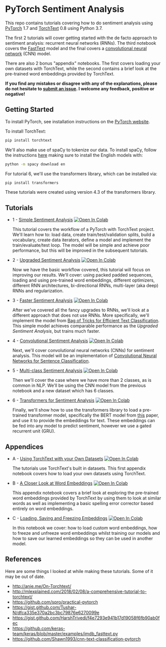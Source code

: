 # PyTorch Sentiment Analysis

This repo contains tutorials covering how to do sentiment analysis using [PyTorch](https://github.com/pytorch/pytorch) 1.7 and [TorchText](https://github.com/pytorch/text) 0.8 using Python 3.7.

The first 2 tutorials will cover getting started with the de facto approach to sentiment analysis: recurrent neural networks (RNNs). The third notebook covers the [FastText](https://arxiv.org/abs/1607.01759) model and the final covers a [convolutional neural network](https://arxiv.org/abs/1408.5882) (CNN) model.

There are also 2 bonus "appendix" notebooks. The first covers loading your own datasets with TorchText, while the second contains a brief look at the pre-trained word embeddings provided by TorchText.

**If you find any mistakes or disagree with any of the explanations, please do not hesitate to [submit an issue](https://github.com/bentrevett/pytorch-sentiment-analysis/issues/new). I welcome any feedback, positive or negative!**

## Getting Started

To install PyTorch, see installation instructions on the [PyTorch website](https://pytorch.org/get-started/locally).

To install TorchText:

``` bash
pip install torchtext
```

We'll also make use of spaCy to tokenize our data. To install spaCy, follow the instructions [here](https://spacy.io/usage/) making sure to install the English models with:

``` bash
python -m spacy download en
```

For tutorial 6, we'll use the transformers library, which can be installed via:

```bash
pip install transformers
```

These tutorials were created using version 4.3 of the transformers library.

## Tutorials

* 1 - [Simple Sentiment Analysis](https://github.com/bentrevett/pytorch-sentiment-analysis/blob/master/1%20-%20Simple%20Sentiment%20Analysis.ipynb) [![Open In Colab](https://colab.research.google.com/assets/colab-badge.svg)](https://colab.research.google.com/github/bentrevett/pytorch-sentiment-analysis/blob/master/1%20-%20Simple%20Sentiment%20Analysis.ipynb)

    This tutorial covers the workflow of a PyTorch with TorchText project. We'll learn how to: load data, create train/test/validation splits, build a vocabulary, create data iterators, define a model and implement the train/evaluate/test loop. The model will be simple and achieve poor performance, but this will be improved in the subsequent tutorials.

* 2 - [Upgraded Sentiment Analysis](https://github.com/bentrevett/pytorch-sentiment-analysis/blob/master/2%20-%20Upgraded%20Sentiment%20Analysis.ipynb) [![Open In Colab](https://colab.research.google.com/assets/colab-badge.svg)](https://colab.research.google.com/github/bentrevett/pytorch-sentiment-analysis/blob/master/2%20-%20Upgraded%20Sentiment%20Analysis.ipynb)

    Now we have the basic workflow covered, this tutorial will focus on improving our results. We'll cover: using packed padded sequences, loading and using pre-trained word embeddings, different optimizers, different RNN architectures, bi-directional RNNs, multi-layer (aka deep) RNNs and regularization.

* 3 - [Faster Sentiment Analysis](https://github.com/bentrevett/pytorch-sentiment-analysis/blob/master/3%20-%20Faster%20Sentiment%20Analysis.ipynb) [![Open In Colab](https://colab.research.google.com/assets/colab-badge.svg)](https://colab.research.google.com/github/bentrevett/pytorch-sentiment-analysis/blob/master/3%20-%20Faster%20Sentiment%20Analysis.ipynb)

    After we've covered all the fancy upgrades to RNNs, we'll look at a different approach that does not use RNNs. More specifically, we'll implement the model from [Bag of Tricks for Efficient Text Classification](https://arxiv.org/abs/1607.01759). This simple model achieves comparable performance as the *Upgraded Sentiment Analysis*, but trains much faster.

* 4 - [Convolutional Sentiment Analysis](https://github.com/bentrevett/pytorch-sentiment-analysis/blob/master/4%20-%20Convolutional%20Sentiment%20Analysis.ipynb) [![Open In Colab](https://colab.research.google.com/assets/colab-badge.svg)](https://colab.research.google.com/github/bentrevett/pytorch-sentiment-analysis/blob/master/4%20-%20Convolutional%20Sentiment%20Analysis.ipynb)

    Next, we'll cover convolutional neural networks (CNNs) for sentiment analysis. This model will be an implementation of [Convolutional Neural Networks for Sentence Classification](https://arxiv.org/abs/1408.5882).

* 5 - [Multi-class Sentiment Analysis](https://github.com/bentrevett/pytorch-sentiment-analysis/blob/master/5%20-%20Multi-class%20Sentiment%20Analysis.ipynb) [![Open In Colab](https://colab.research.google.com/assets/colab-badge.svg)](https://colab.research.google.com/github/bentrevett/pytorch-sentiment-analysis/blob/master/5%20-%20Multi-class%20Sentiment%20Analysis.ipynb)

    Then we'll cover the case where we have more than 2 classes, as is common in NLP. We'll be using the CNN model from the previous notebook and a new dataset which has 6 classes.

* 6 - [Transformers for Sentiment Analysis](https://github.com/bentrevett/pytorch-sentiment-analysis/blob/master/6%20-%20Transformers%20for%20Sentiment%20Analysis.ipynb) [![Open In Colab](https://colab.research.google.com/assets/colab-badge.svg)](https://colab.research.google.com/github/bentrevett/pytorch-sentiment-analysis/blob/master/6%20-%20Transformers%20for%20Sentiment%20Analysis.ipynb)

    Finally, we'll show how to use the transformers library to load a pre-trained transformer model, specifically the BERT model from [this](https://arxiv.org/abs/1810.04805) paper, and use it to provide the embeddings for text. These embeddings can be fed into any model to predict sentiment, however we use a gated recurrent unit (GRU).

## Appendices

* A - [Using TorchText with your Own Datasets](https://github.com/bentrevett/pytorch-sentiment-analysis/blob/master/A%20-%20Using%20TorchText%20with%20Your%20Own%20Datasets.ipynb) [![Open In Colab](https://colab.research.google.com/assets/colab-badge.svg)](https://colab.research.google.com/github/bentrevett/pytorch-sentiment-analysis/blob/master/A%20-%20Using%20TorchText%20with%20Your%20Own%20Datasets.ipynb)

    The tutorials use TorchText's built in datasets. This first appendix notebook covers how to load your own datasets using TorchText.

* B - [A Closer Look at Word Embeddings](https://github.com/bentrevett/pytorch-sentiment-analysis/blob/master/B%20-%20A%20Closer%20Look%20at%20Word%20Embeddings.ipynb) [![Open In Colab](https://colab.research.google.com/assets/colab-badge.svg)](https://colab.research.google.com/github/bentrevett/pytorch-sentiment-analysis/blob/master/B%20-%20A%20Closer%20Look%20at%20Word%20Embeddings.ipynb)

    This appendix notebook covers a brief look at exploring the pre-trained word embeddings provided by TorchText by using them to look at similar words as well as implementing a basic spelling error corrector based entirely on word embeddings.

* C - [Loading, Saving and Freezing Embeddings](https://github.com/bentrevett/pytorch-sentiment-analysis/blob/master/C%20-%20Loading%2C%20Saving%20and%20Freezing%20Embeddings.ipynb) [![Open In Colab](https://colab.research.google.com/assets/colab-badge.svg)](https://colab.research.google.com/github/bentrevett/pytorch-sentiment-analysis/blob/master/C%20-%20Loading%2C%20Saving%20and%20Freezing%20Embeddings.ipynb)

    In this notebook we cover: how to load custom word embeddings, how to freeze and unfreeze word embeddings whilst training our models and how to save our learned embeddings so they can be used in another model.

## References

Here are some things I looked at while making these tutorials. Some of it may be out of date.

- http://anie.me/On-Torchtext/
- http://mlexplained.com/2018/02/08/a-comprehensive-tutorial-to-torchtext/
- https://github.com/spro/practical-pytorch
- https://gist.github.com/Tushar-N/dfca335e370a2bc3bc79876e6270099e
- https://gist.github.com/HarshTrivedi/f4e7293e941b17d19058f6fb90ab0fec
- https://github.com/keras-team/keras/blob/master/examples/imdb_fasttext.py
- https://github.com/Shawn1993/cnn-text-classification-pytorch
